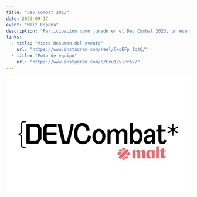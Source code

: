 ```yaml
---
title: "Dev Combat 2023"
date: 2023-09-17
event: "Malt España"
description: "Participación como jurado en el Dev Combat 2023, un evento de programación competitiva organizado por Malt España"
links:
  - title: "Video Resumen del evento"
    url: "https://www.instagram.com/reel/CxqEFp_IqtQ/"
  - title: "Foto de equipo"
    url: "https://www.instagram.com/p/Cxu1Zvjrr67/"
---
```


![Dev Combat 2023 - Malt España](../../assets/talks/malt-dev-combat.png)
